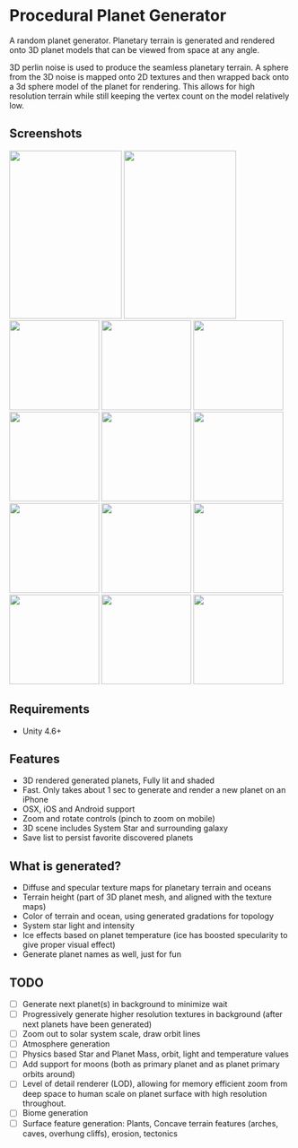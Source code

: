 Procedural Planet Generator
===========================

A random planet generator.  Planetary terrain is generated and rendered onto
3D planet models that can be viewed from space at any angle.

3D perlin noise is used to produce the seamless planetary terrain.  A sphere from the 3D
noise is  mapped onto 2D textures and then wrapped back onto a 3d sphere model of the planet
for rendering.  This allows for high resolution terrain while still keeping the vertex count
on the model relatively low.

Screenshots
-----------
<img width="200" height="300" src="https://raw.githubusercontent.com/jpbetz/planet-generator/master/Assets/Screenshots/screenshot1.png">
<img width="200" height="300" src="https://raw.githubusercontent.com/jpbetz/planet-generator/master/Assets/Screenshots/screenshot2.png">

<img width="160" height="160" src="https://raw.githubusercontent.com/jpbetz/planet-generator/master/Assets/Screenshots/blueplanet.png">
<img width="160" height="160" src="https://raw.githubusercontent.com/jpbetz/planet-generator/master/Assets/Screenshots/blueplanet2.png">
<img width="160" height="160" src="https://raw.githubusercontent.com/jpbetz/planet-generator/master/Assets/Screenshots/greenplanet.png">
<img width="160" height="160" src="https://raw.githubusercontent.com/jpbetz/planet-generator/master/Assets/Screenshots/iceplanet.png">
<img width="160" height="160" src="https://raw.githubusercontent.com/jpbetz/planet-generator/master/Assets/Screenshots/iceplanet2.png">
<img width="160" height="160" src="https://raw.githubusercontent.com/jpbetz/planet-generator/master/Assets/Screenshots/marbleplanet.png">
<img width="160" height="160" src="https://raw.githubusercontent.com/jpbetz/planet-generator/master/Assets/Screenshots/orangeplanet.png">
<img width="160" height="160" src="https://raw.githubusercontent.com/jpbetz/planet-generator/master/Assets/Screenshots/purpleplanet.png">
<img width="160" height="160" src="https://raw.githubusercontent.com/jpbetz/planet-generator/master/Assets/Screenshots/redplanet.png">
<img width="160" height="160" src="https://raw.githubusercontent.com/jpbetz/planet-generator/master/Assets/Screenshots/whiteplanet.png">
<img width="160" height="160" src="https://raw.githubusercontent.com/jpbetz/planet-generator/master/Assets/Screenshots/yellowplanet.png">
<img width="160" height="160" src="https://raw.githubusercontent.com/jpbetz/planet-generator/master/Assets/Screenshots/yellowplanet2.png">

Requirements
------------
* Unity 4.6+

Features
--------
* 3D rendered generated planets, Fully lit and shaded
* Fast.  Only takes about 1 sec to generate and render a new planet on an iPhone
* OSX, iOS and Android support
* Zoom and rotate controls (pinch to zoom on mobile)
* 3D scene includes System Star and surrounding galaxy
* Save list to persist favorite discovered planets

What is generated?
------------------
* Diffuse and specular texture maps for planetary terrain and oceans
* Terrain height (part of 3D planet mesh, and aligned with the texture maps)
* Color of terrain and ocean, using generated gradations for topology
* System star light and intensity
* Ice effects based on planet temperature (ice has boosted specularity to give proper visual effect)
* Generate planet names as well, just for fun

TODO
----
* [ ] Generate next planet(s) in background to minimize wait
* [ ] Progressively generate higher resolution textures in background (after next planets have been generated)
* [ ] Zoom out to solar system scale,  draw orbit lines
* [ ] Atmosphere generation
* [ ] Physics based Star and Planet Mass, orbit, light and temperature values
* [ ] Add support for moons (both as primary planet and as planet primary orbits around)
* [ ] Level of detail renderer (LOD), allowing for memory efficient zoom from deep space to human scale on planet surface with high resolution throughout.
* [ ] Biome generation
* [ ] Surface feature generation:  Plants, Concave terrain features (arches, caves, overhung cliffs),  erosion, tectonics
